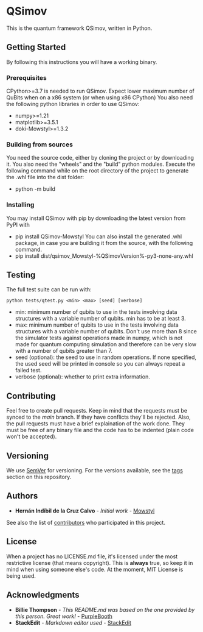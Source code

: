 # QSimov

This is the quantum framework QSimov, written in Python.

## Getting Started

By following this instructions you will have a working binary.

### Prerequisites

CPython>=3.7 is needed to run QSimov. Expect lower maximum number of QuBits when on a x86 system (or when using x86 CPython)
You also need the following python libraries in order to use QSimov:
 - numpy>=1.21
 - matplotlib>=3.5.1
 - doki-Mowstyl>=1.3.2

### Building from sources

You need the source code, either by cloning the project or by downloading it. You also need the "wheels" and the "build" python modules.
Execute the following command while on the root directory of the project to generate the .whl file into the dist folder:
 - python -m build

### Installing

You may install QSimov with pip by downloading the latest version from PyPI with
 - pip install QSimov-Mowstyl
You can also install the generated .whl package, in case you are building it from the source, with the following command.
 - pip install dist/qsimov_Mowstyl-%QSimovVersion%-py3-none-any.whl

## Testing

The full test suite can be run with:
```
python tests/qtest.py <min> <max> [seed] [verbose]
```
- min: minimum number of qubits to use in the tests involving data structures with a variable number of qubits. min has to be at least 3.
- max: minimum number of qubits to use in the tests involving data structures with a variable number of qubits. Don't use more than 8 since the simulator tests against operations made in numpy, which is not made for quantum computing simulation and therefore can be very slow with a number of qubits greater than 7.
- seed (optional): the seed to use in random operations. If none specified, the used seed will be printed in console so you can always repeat a failed test.
- verbose (optional): whether to print extra information.

## Contributing

Feel free to create pull requests. Keep in mind that the requests must be synced to the *main* branch. If they have conflicts they'll be rejected.
Also, the pull requests must have a brief explaination of the work done.
They must be free of any binary file and the code has to be indented (plain code won't be accepted).

## Versioning

We use [SemVer](http://semver.org/) for versioning. For the versions available, see the [tags](https://github.com/Mowstyl/QSimovC/tags) section on this repository.

## Authors

* **Hernán Indíbil de la Cruz Calvo** - *Initial work* - [Mowstyl](https://github.com/Mowstyl)

See also the list of [contributors](https://github.com/your/project/contributors) who participated in this project.

## License

When a project has no LICENSE.md file, it's licensed under the most restrictive license (that means copyright). This is **always** true, so keep it in mind when using someone else's code.
At the moment, MIT License is being used.

## Acknowledgments

* **Billie Thompson** - *This README.md was based on the one provided by this person. Great work!* - [PurpleBooth](https://github.com/PurpleBooth)
* **StackEdit** - *Markdown editor used* - [StackEdit](https://stackedit.io/)
